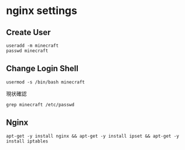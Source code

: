 # nginx settings

## Create User

```
useradd -m minecraft
passwd minecraft
```

## Change Login Shell

```
usermod -s /bin/bash minecraft
```
現状確認
```
grep minecraft /etc/passwd
```

## Nginx

```
apt-get -y install nginx && apt-get -y install ipset && apt-get -y install iptables
```
